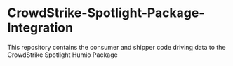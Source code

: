 # CrowdStrike-Spotlight-Package-Integration
This repository contains the consumer and shipper code driving data to the CrowdStrike Spotlight Humio Package
